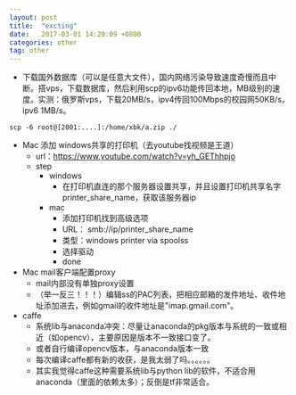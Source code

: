```yaml
---
layout: post
title:  "excting"
date:   2017-03-01 14:20:09 +0800
categories: other
tag: other
---
```



- 下载国外数据库（可以是任意大文件），国内网络污染导致速度奇慢而且中断。搭vps，下载数据库，然后利用scp的ipv6功能传回本地，MB级别的速度。实测：俄罗斯vps，下载20MB/s，ipv4传回100Mbps的校园网50KB/s，ipv6 1MB/s。
```
scp -6 root@[2001:....]:/home/xbk/a.zip ./
```


- Mac 添加 windows共享的打印机（去youtube找视频是王道）
  - url：https://www.youtube.com/watch?v=yh_GEThhpjo
  - step
    - windows
      - 在打印机直连的那个服务器设置共享，并且设置打印机共享名字printer_share_name，获取该服务器ip
    - mac
      - 添加打印机找到高级选项
      - URL： smb://ip/printer_share_name
      - 类型：windows printer via spoolss
      - 选择驱动
      - done
- Mac mail客户端配置proxy
  - mail内部没有单独proxy设置
  - （举一反三！！！）编辑ss的PAC列表，把相应邮箱的发件地址、收件地址添加进去，例如gmail的收件地址是"imap.gmail.com"。
- caffe
  - 系统lib与anaconda冲突：尽量让anaconda的pkg版本与系统的一致或相近（如opencv），主要原因是版本不一致接口变了。
  - 或者自行编译opencv版本，与anaconda版本一致
  - 每次编译caffe都有新的收获，是我太弱了吗。。。。。。
  - 其实我觉得caffe这种需要系统lib与python lib的软件，不适合用anaconda（里面的依赖太多）；反倒是tf非常适合。
